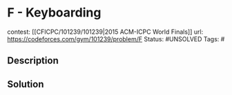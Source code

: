 # F - Keyboarding

contest: [[CFICPC/101239/101239|2015 ACM-ICPC World Finals]]
url: https://codeforces.com/gym/101239/problem/F
Status: #UNSOLVED
Tags: #

## Description

## Solution

